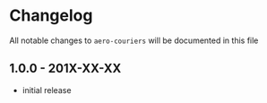# Changelog

All notable changes to `aero-couriers` will be documented in this file

## 1.0.0 - 201X-XX-XX

- initial release
